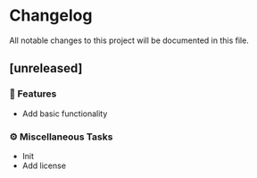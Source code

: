 # Changelog

All notable changes to this project will be documented in this file.

## [unreleased]

### 🚀 Features

- Add basic functionality

### ⚙️ Miscellaneous Tasks

- Init
- Add license

<!-- generated by git-cliff -->
